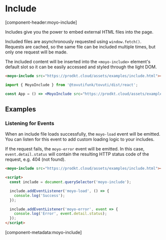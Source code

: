 # Include

[component-header:moyo-include]

Includes give you the power to embed external HTML files into the page.

Included files are asynchronously requested using `window.fetch()`. Requests are cached, so the same file can be included multiple times, but only one request will be made.

The included content will be inserted into the `<moyo-include>` element's default slot so it can be easily accessed and styled through the light DOM.

```html preview
<moyo-include src="https://prodkt.cloud/assets/examples/include.html"></moyo-include>
```

```jsx react
import { MoyoInclude } from '@tovutifunk/tovuti/dist/react';

const App = () => <MoyoInclude src="https://prodkt.cloud/assets/examples/include.html" />;
```

## Examples

### Listening for Events

When an include file loads successfully, the `moyo-load` event will be emitted. You can listen for this event to add custom loading logic to your includes.

If the request fails, the `moyo-error` event will be emitted. In this case, `event.detail.status` will contain the resulting HTTP status code of the request, e.g. 404 (not found).

```html
<moyo-include src="https://prodkt.cloud/assets/examples/include.html"></moyo-include>

<script>
  const include = document.querySelector('moyo-include');

  include.addEventListener('moyo-load', () => {
    console.log('Success');
  });

  include.addEventListener('moyo-error', event => {
    console.log('Error', event.detail.status);
  });
</script>
```

[component-metadata:moyo-include]
